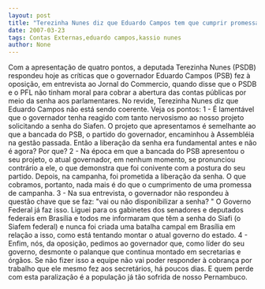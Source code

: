 ```yaml
---
layout: post
title: "Terezinha Nunes diz que Eduardo Campos tem que cumprir promessa de abrir senhas das contas"
date: 2007-03-23
tags: Contas Externas,eduardo campos,kassio nunes
author: None
---
```

Com a apresentação de quatro pontos, a deputada Terezinha Nunes (PSDB) respondeu hoje as críticas que o governador Eduardo Campos (PSB) fez à oposição, em entrevista ao Jornal do Commercio, quando disse que o PSDB e o PFL não tinham moral para cobrar a abertura das contas públicas por meio da senha aos parlamentares. No revide, Terezinha Nunes diz que Eduardo Campos não está sendo coerente.
Veja os pontos:
1 - É lamentável que o governador tenha reagido com tanto nervosismo ao nosso projeto solicitando a senha do Siafen. O projeto que apresentamos é semelhante ao que a bancada do PSB, o partido do governador, encaminhou à Assembléia na gestão passada. Então a liberação da senha era fundamental antes e não é agora? Por que?
2 - Na época em que a bancada do PSB apresentou o seu projeto, o atual governador, em nenhum momento, se pronunciou contrário a ele, o que demonstra que foi conivente com a postura do seu partido. Depois, na campanha, foi prometida a liberação da senha. O que cobramos, portanto, nada mais é do que o cumprimento de uma promessa de campanha.
3 - Na sua entrevista, o governador não respondeu à questão chave que se faz: \"vai ou não disponibilizar a senha? \" O Governo Federal já faz isso. Liguei para os gabinetes dos senadores e deputados federais em Brasília e todos me informaram que têm a senha do Siafi (o Siafem federal) e nunca foi criada uma batalha campal em Brasília em relação a isso, como está tentando montar o atual governo do estado.
4 - Enfim, nós, da oposição, pedimos ao governador que, como líder do seu governo, desmonte o palanque que continua montado em secretarias e órgãos. Se não fizer isso a equipe não vai poder responder à cobrança por trabalho que ele mesmo fez aos secretários, há poucos dias. E quem perde com esta paralização é a população já tão sofrida de nosso Pernambuco. 